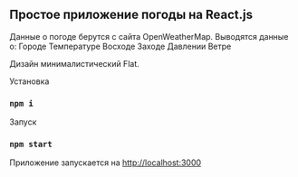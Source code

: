 ## Простое приложение погоды на React.js

Данные о погоде берутся с сайта OpenWeatherMap.
Выводятся данные о:
  Городе
  Температуре
  Восходе
  Заходе
  Давлении
  Ветре

Дизайн минималистический Flat.


Установка

### `npm i`

Запуск

### `npm start`

Приложение запускается на [http://localhost:3000](http://localhost:3000)
